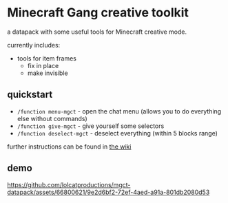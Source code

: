 # Minecraft Gang creative toolkit

a datapack with some useful tools for Minecraft creative mode.

currently includes:

- tools for item frames
  - fix in place
  - make invisible

## quickstart

- `/function menu-mgct` - open the chat menu (allows you to do everything else without commands)
- `/function give-mgct` - give yourself some selectors
- `/function deselect-mgct` - deselect everything (within 5 blocks range)

further instructions can be found in [the wiki](https://github.com/lolcatproductions/mgct-datapack/wiki)

## demo

https://github.com/lolcatproductions/mgct-datapack/assets/66800621/9e2d6bf2-72ef-4aed-a91a-801db2080d53
